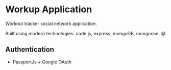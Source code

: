 # Workup Application

Workout tracker social network application.

Built using modern technologies: node.js, express, mongoDB, mongoose. 😁

## Authentication

- PassportJs + Google OAuth
